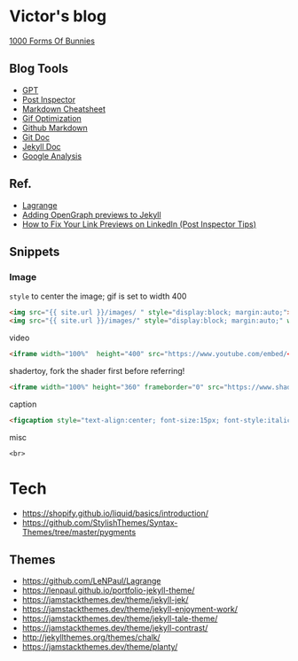 # Victor's blog
[1000 Forms Of Bunnies](https://viclw17.github.io/)

## Blog Tools
- [GPT](https://chatgpt.com/)
- [Post Inspector](https://www.linkedin.com/post-inspector/)
- [Markdown Cheatsheet](https://github.com/adam-p/markdown-here/wiki/Markdown-Cheatsheet#lists)
- [Gif Optimization](https://ezgif.com/)
- [Github Markdown](https://guides.github.com/features/mastering-markdown/#syntax)
- [Git Doc](https://git-scm.com/doc)
- [Jekyll Doc](https://jekyllrb.com/docs/)
- [Google Analysis](https://analytics.google.com/analytics/web/#/embed/report-home/a75504070w113930148p119022570)

## Ref.
- [Lagrange](https://lenpaul.github.io/Lagrange/getting-started)
- [Adding OpenGraph previews to Jekyll](https://willhbr.net/2023/02/04/adding-opengraph-previews-to-jekyll/)
- [How to Fix Your Link Previews on LinkedIn (Post Inspector Tips)](https://kinsta.com/blog/linkedin-debugger/)


## Snippets
### Image
`style` to center the image; 
gif is set to width 400

``` html
<img src="{{ site.url }}/images/ " style="display:block; margin:auto;">
<img src="{{ site.url }}/images/" style="display:block; margin:auto;" width ="400;">
```

video
``` html
<iframe width="100%"  height="400" src="https://www.youtube.com/embed/<video id>" frameborder="0" allowfullscreen style="display:block; margin:auto;"></iframe>
```

shadertoy, fork the shader first before referring!
``` html
<iframe width="100%" height="360" frameborder="0" src="https://www.shadertoy.com/embed/<shader id>?gui=true&t=10&paused=true&muted=false" allowfullscreen style="display:block; margin:auto;"> </iframe>
```

caption

``` html
<figcaption style="text-align:center; font-size:15px; font-style:italic;"> </figcaption>
```

misc

``` hlml
<br>
```

# Tech
- https://shopify.github.io/liquid/basics/introduction/
- https://github.com/StylishThemes/Syntax-Themes/tree/master/pygments


## Themes
- https://github.com/LeNPaul/Lagrange
- https://lenpaul.github.io/portfolio-jekyll-theme/
- https://jamstackthemes.dev/theme/jekyll-jek/
- https://jamstackthemes.dev/theme/jekyll-enjoyment-work/
- https://jamstackthemes.dev/theme/jekyll-tale-theme/
- https://jamstackthemes.dev/theme/jekyll-contrast/
- http://jekyllthemes.org/themes/chalk/
- https://jamstackthemes.dev/theme/planty/
